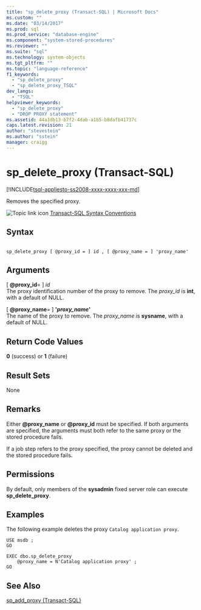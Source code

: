 ```yaml
---
title: "sp_delete_proxy (Transact-SQL) | Microsoft Docs"
ms.custom: ""
ms.date: "03/14/2017"
ms.prod: sql
ms.prod_service: "database-engine"
ms.component: "system-stored-procedures"
ms.reviewer: ""
ms.suite: "sql"
ms.technology: system-objects
ms.tgt_pltfrm: ""
ms.topic: "language-reference"
f1_keywords: 
  - "sp_delete_proxy"
  - "sp_delete_proxy_TSQL"
dev_langs: 
  - "TSQL"
helpviewer_keywords: 
  - "sp_delete_proxy"
  - "DROP PROXY statement"
ms.assetid: 44a1db13-b7f2-4dab-a1b5-b8dafb41737c
caps.latest.revision: 21
author: "stevestein"
ms.author: "sstein"
manager: craigg
---
```

# sp_delete_proxy (Transact-SQL)
[!INCLUDE[tsql-appliesto-ss2008-xxxx-xxxx-xxx-md](../../includes/tsql-appliesto-ss2008-xxxx-xxxx-xxx-md.md)]

  Removes the specified proxy.  
  
 ![Topic link icon](../../database-engine/configure-windows/media/topic-link.gif "Topic link icon") [Transact-SQL Syntax Conventions](../../t-sql/language-elements/transact-sql-syntax-conventions-transact-sql.md)  
  
## Syntax  
  
```  
  
sp_delete_proxy [ @proxy_id = ] id , [ @proxy_name = ] 'proxy_name'  
```  
  
## Arguments  
 [ **@proxy_id**= ] *id*  
 The proxy identification number of the proxy to remove. The *proxy_id* is **int**, with a default of NULL.  
  
 [ **@proxy_name**= ] **'***proxy_name***'**  
 The name of the proxy to remove. The *proxy_name* is **sysname**, with a default of NULL.  
  
## Return Code Values  
 **0** (success) or **1** (failure)  
  
## Result Sets  
 None  
  
## Remarks  
 Either **@proxy_name** or **@proxy_id** must be specified. If both arguments are specified, the arguments must both refer to the same proxy or the stored procedure fails.  
  
 If a job step refers to the proxy specified, the proxy cannot be deleted and the stored procedure fails.  
  
## Permissions  
 By default, only members of the **sysadmin** fixed server role can execute **sp_delete_proxy**.  
  
## Examples  
 The following example deletes the proxy `Catalog application proxy`.  
  
```  
USE msdb ;  
GO  
  
EXEC dbo.sp_delete_proxy  
    @proxy_name = N'Catalog application proxy' ;  
GO  
```  
  
## See Also  
 [sp_add_proxy &#40;Transact-SQL&#41;](../../relational-databases/system-stored-procedures/sp-add-proxy-transact-sql.md)  
  
  
